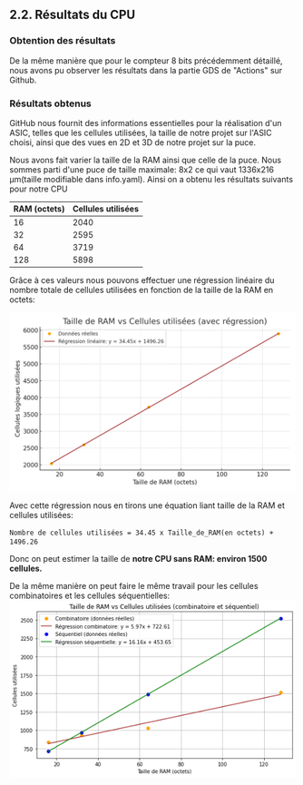 ## 2.2.  Résultats du CPU

### Obtention des résultats

De la même manière que pour le compteur 8 bits précédemment détaillé, nous avons pu observer les résultats dans la partie GDS de "Actions" sur Github.

### Résultats obtenus

GitHub nous fournit des informations essentielles pour la réalisation d'un ASIC, telles que les cellules utilisées, la taille de notre projet sur l'ASIC choisi, ainsi que des vues en 2D et 3D de notre projet sur la puce.

Nous avons fait varier la taille de la RAM ainsi que celle de la puce. Nous sommes parti d'une puce de taille maximale: 8x2 ce qui vaut 1336x216 µm(taille modifiable dans info.yaml).
Ainsi on a obtenu les résultats suivants pour notre CPU


| RAM (octets) | Cellules utilisées |
|--------------|--------------------|
| 16           | 2040               |
| 32           | 2595               |
| 64           | 3719               |
| 128          | 5898               |


Grâce à ces valeurs nous pouvons effectuer une régression linéaire du nombre totale de cellules utilisées en fonction de la taille de la RAM en octets:

![Graphique RAM vs Cellules](../images/ram_vs_cells_regression.png)

Avec cette régression nous en tirons une équation liant taille de la RAM et cellules utilisées:
```
Nombre de cellules utilisées = 34.45 x Taille_de_RAM(en octets) + 1496.26
```
Donc on peut estimer la taille de **notre CPU sans RAM: environ 1500 cellules.**



De la même manière on peut faire le même travail pour les cellules combinatoires et les cellules séquentielles:  
![Graphique combin_seq VS ram](../images/combin_seq.png)
